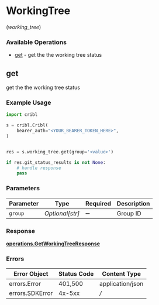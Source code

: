 # WorkingTree
(*working_tree*)

### Available Operations

* [get](#get) - get the the working tree status

## get

get the the working tree status

### Example Usage

```python
import cribl

s = cribl.Cribl(
    bearer_auth="<YOUR_BEARER_TOKEN_HERE>",
)


res = s.working_tree.get(group='<value>')

if res.git_status_results is not None:
    # handle response
    pass
```

### Parameters

| Parameter          | Type               | Required           | Description        |
| ------------------ | ------------------ | ------------------ | ------------------ |
| `group`            | *Optional[str]*    | :heavy_minus_sign: | Group ID           |


### Response

**[operations.GetWorkingTreeResponse](../../models/operations/getworkingtreeresponse.md)**
### Errors

| Error Object     | Status Code      | Content Type     |
| ---------------- | ---------------- | ---------------- |
| errors.Error     | 401,500          | application/json |
| errors.SDKError  | 4x-5xx           | */*              |
